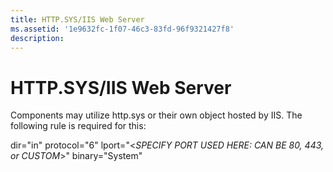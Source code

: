```yaml
---
title: HTTP.SYS/IIS Web Server
ms.assetid: '1e9632fc-1f07-46c3-83fd-96f9321427f8'
description: 
---
```


# HTTP.SYS/IIS Web Server

Components may utilize http.sys or their own object hosted by IIS. The following rule is required for this:

dir="in" protocol="6" lport="&lt;*SPECIFY PORT USED HERE: CAN BE 80, 443, or CUSTOM*&gt;" binary="System"

 

 





